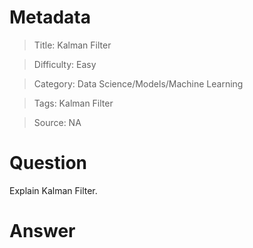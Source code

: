 # Metadata
> Title: Kalman Filter

> Difficulty: Easy

> Category: Data Science/Models/Machine Learning

> Tags: Kalman Filter

> Source: NA

# Question
Explain Kalman Filter.

# Answer
